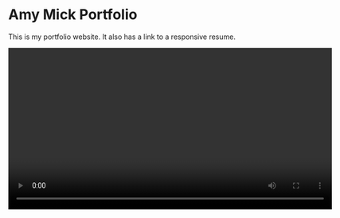 # Amy Mick Portfolio

This is my portfolio website. It also has a link to a responsive resume.

<video src="https://github.com/amym321/Amy-Mick-site/blob/master/images/AmyMickSite8.mp4" width="650" >
<!-- <img src="https://github.com/amym321/Amy-Mick-site/blob/master/images/AmyMickSite3.jpg" width="350" > -->

<img src="https://github.com/amym321/Amy-Mick-site/blob/master/images/AmyMickSite5.jpg" width="650" >
